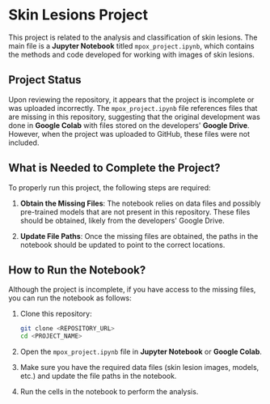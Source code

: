 # Skin Lesions Project

This project is related to the analysis and classification of skin lesions. The main file is a **Jupyter Notebook** titled `mpox_project.ipynb`, which contains the methods and code developed for working with images of skin lesions.

## Project Status

Upon reviewing the repository, it appears that the project is incomplete or was uploaded incorrectly. The `mpox_project.ipynb` file references files that are missing in this repository, suggesting that the original development was done in **Google Colab** with files stored on the developers' **Google Drive**. However, when the project was uploaded to GitHub, these files were not included.

## What is Needed to Complete the Project?

To properly run this project, the following steps are required:

1. **Obtain the Missing Files**: The notebook relies on data files and possibly pre-trained models that are not present in this repository. These files should be obtained, likely from the developers' Google Drive.
   
2. **Update File Paths**: Once the missing files are obtained, the paths in the notebook should be updated to point to the correct locations.

## How to Run the Notebook?

Although the project is incomplete, if you have access to the missing files, you can run the notebook as follows:

1. Clone this repository:

    ```bash
    git clone <REPOSITORY_URL>
    cd <PROJECT_NAME>
    ```

2. Open the `mpox_project.ipynb` file in **Jupyter Notebook** or **Google Colab**.

3. Make sure you have the required data files (skin lesion images, models, etc.) and update the file paths in the notebook.

4. Run the cells in the notebook to perform the analysis.
